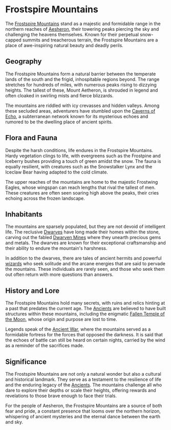 # Frostspire Mountains

The [Frostspire Mountains](Frostspire%20Mountains.md) stand as a majestic and formidable range in the northern reaches of [Aesheron](Aesheron.md), their towering peaks piercing the sky and challenging the heavens themselves. Known for their perpetual snow-capped summits and treacherous terrain, the Frostspire Mountains are a place of awe-inspiring natural beauty and deadly perils.

## Geography

The Frostspire Mountains form a natural barrier between the temperate lands of the south and the frigid, inhospitable regions beyond. The range stretches for hundreds of miles, with numerous peaks rising to dizzying heights. The tallest of these, Mount Aetheron, is shrouded in legend and often cloaked in swirling mists and fierce blizzards.

The mountains are riddled with icy crevasses and hidden valleys. Among these secluded areas, adventurers have stumbled upon the [Caverns of Echo](Caverns%20of%20Echo.md), a subterranean network known for its mysterious echoes and rumored to be the dwelling place of ancient spirits.

## Flora and Fauna

Despite the harsh conditions, life endures in the Frostspire Mountains. Hardy vegetation clings to life, with evergreens such as the Frostpine and Iceberry bushes providing a touch of green amidst the snow. The fauna is equally resilient, with creatures such as the Snowstalker Lynx and the Iceclaw Bear having adapted to the cold climate.

The upper reaches of the mountains are home to the majestic Frostwing Eagles, whose wingspan can reach lengths that rival the tallest of men. These creatures are often seen soaring high above the peaks, their cries echoing across the frozen landscape.

## Inhabitants

The mountains are sparsely populated, but they are not devoid of intelligent life. The reclusive [Dwarves](Dwarves.md) have long made their homes within the stone, carving out the fabled [Dwarven Mines](Dwarven%20Mines.md) where they unearth precious gems and metals. The dwarves are known for their exceptional craftsmanship and their ability to endure the mountain's harshness.

In addition to the dwarves, there are tales of ancient hermits and powerful [wizards](Wizard.md) who seek solitude and the arcane energies that are said to pervade the mountains. These individuals are rarely seen, and those who seek them out often return with more questions than answers.

## History and Lore

The Frostspire Mountains hold many secrets, with ruins and relics hinting at a past that predates the current age. The [Ancients](Ancients.md) are believed to have built structures within these mountains, including the enigmatic [Fallen Temple of the Moon](Fallen%20Temple%20of%20the%20Moon.md), whose origin and purpose are lost to time.

Legends speak of the [Ancient War](Ancient%20War.md), where the mountains served as a formidable fortress for the forces that opposed the darkness. It is said that the echoes of battle can still be heard on certain nights, carried by the wind as a reminder of the sacrifices made.

## Significance

The Frostspire Mountains are not only a natural wonder but also a cultural and historical landmark. They serve as a testament to the resilience of life and the enduring legacy of the [Ancients](Ancients.md). The mountains challenge all who dare to explore their depths or scale their heights, offering rewards and revelations to those brave enough to face their trials.

For the people of Aesheron, the Frostspire Mountains are a source of both fear and pride, a constant presence that looms over the northern horizon, whispering of ancient mysteries and the eternal dance between the earth and sky.